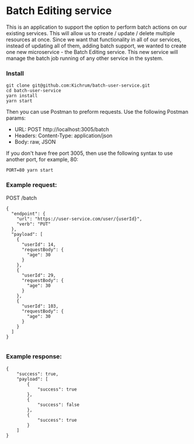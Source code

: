 # Batch Editing service

This is an application to support the option to perform batch actions on our existing
services. This will allow us to create / update / delete multiple resources at once.
Since we want that functionality in all of our services, instead of updating all of them, adding
batch support, we wanted to create one new microservice - the Batch Editing service.
This new service will manage the batch job running of any other service in the system.

### Install
```
git clone git@github.com:Kichrum/batch-user-service.git
cd batch-user-service
yarn install
yarn start
```

Then you can use Postman to preform requests. Use the following Postman params:
- URL: POST http://localhost:3005/batch
- Headers: Content-Type: application/json
- Body: raw, JSON


If you don't have free port 3005, then use the following syntax to use another port, for example, 80:

`PORT=80 yarn start`

### Example request:

POST /batch

```
{
  "endpoint": {
    "url": "https://user-service.com/user/{userId}",
    "verb": "PUT"
  },
  "payload": [
    {
      "userId": 14,
      "requestBody": {
        "age": 30
      }
    },
    {
      "userId": 29,
      "requestBody": {
        "age": 30
      }
    },
    {
      "userId": 103,
      "requestBody": {
        "age": 30
      }
    }
  ]
}


```


### Example response:

```
{
    "success": true,
    "payload": [
        {
            "success": true
        },
        {
            "success": false
        },
        {
            "success": true
        }
    ]
}
```
